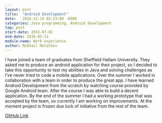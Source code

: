 ```yaml
---
layout: post
title:  "Android Development"
date:   2016-12-14 02:23:00 -0000
categories: Java programming, Android development
tag: post
start-date: 2015-07-01
end-date: 2016-05-11
module-name: Work experience
author: Mikhail Molotkov
---
```

I have joined a team of graduates from Sheffield Hallam University. They asked me to produce an android application for their project, so I decided to take this opportunity to test my abilities in Java and solving challenges as I’ve never tried to code a mobile applications. Over the summer I worked in collaboration with a team in order to produce the great app. I have learned Android Development from the scratch by watching course provided by Google Android team. After the course I was able to build a decent application. By the end of the summer I had a working prototype that was accepted by the team, so currently I am working on improvements. At the moment project is frozen due luck of initiative from the rest of the team.

[GitHub Link][link-to]

[link-to]: #
